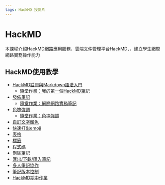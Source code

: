 ```yaml
---
tags: HackMD 投影片
---
```


HackMD
===
本課程介紹HackMD網路應用服務，雲端文件管理平台HackMD、，建立學生網際網路實務操作能力

HackMD使用教學
---
- [HackMD註冊與Markdown語法入門](https://hackmd.io/@shhuangmust/hackmd-1)
    - [隨堂作業：我的第一個HackMD筆記](https://hackmd.io/@shhuangmust/WlsFbnUgQiWhv7XyfAfUAw)
- [發佈筆記](https://hackmd.io/@shhuangmust/WHkG1aYbReS7u5iG-Uw_Gw)
    - [隨堂作業：網際網路實務筆記](https://hackmd.io/@shhuangmust/hackmd)
- [色塊強調](https://hackmd.io/@shhuangmust/3N3n23SVTFOkQiQCYwpw4w)
    - [隨堂作業：色塊強調](https://hackmd.io/@shhuangmust/JEn2dNbOR-qYTg-wrtu4Yw)
- [自訂文字顏色](https://hackmd.io/@shhuangmust/LTcgJnE2TR6fnScho9Do4A)
- [快速打出emoji](https://hackmd.io/@shhuangmust/SVSMRXv9Sj6rpg5WuY2kXA)
- [表格](https://hackmd.io/@shhuangmust/1ClBmn16QnWfWr8RSW8J9g)
- [標籤](https://hackmd.io/@shhuangmust/rk54HTIWq)
- [程式碼](https://hackmd.io/@shhuangmust/h32qFThHTquJGdYRyvFQsw#/)
- [刪除筆記](https://hackmd.io/@shhuangmust/rJvkH-ef5)
- [匯出/下載/匯入筆記](https://hackmd.io/@shhuangmust/SyMjLHKzc)
- [多人筆記協作](https://hackmd.io/@shhuangmust/rkjDcaIW5)
- [筆記版本控制](https://hackmd.io/@shhuangmust/ByIyWWeM5)
- [HackMD期中作業](https://hackmd.io/@shhuangmust/midterm)
